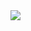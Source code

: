 <!-- 
.. title: پیاده‌روی در دلفت-پسین بیست آوریل دوهزار و پانزده
.. slug: 2015-04-20-lopen-in-delft-middag
.. date: 2015-04-20 20:14:54 UTC+02:00
.. tags: 
.. category: پیاده‌روی در دلفت
.. link: 
.. description: 
.. type: text
-->

<img src="http://googledrive.com/host/0B8OOfC6oWXEPeWtIbG12UUJsZnc" />


